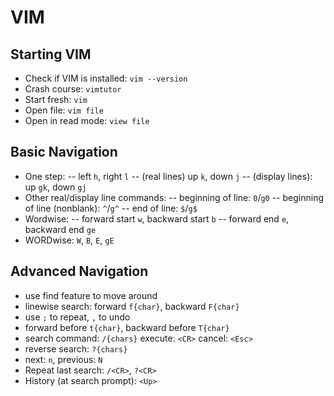 # VIM

## Starting VIM
- Check if VIM is installed: `vim --version`
- Crash course: `vimtutor`
- Start fresh: `vim`
- Open file: `vim file`
- Open in read mode: `view file`

## Basic Navigation
- One step:
-- left `h`, right `l`
-- (real lines) up `k`, down `j`
-- (display lines): up `gk`, down `gj`
- Other real/display line commands:
-- beginning of line: `0`/`g0`
-- beginning of line (nonblank): `^`/`g^`
-- end of line: `$`/`g$`
- Wordwise:
-- forward start `w`, backward start `b`
-- forward end `e`, backward end `ge`
- WORDwise: `W`, `B`, `E`, `gE`

## Advanced Navigation
- use find feature to move around
- linewise search: forward `f{char}`, backward `F{char}`
- use `;` to repeat, `,` to undo
- forward before `t{char}`, backward before `T{char}`
- search command: `/{chars}` execute: `<CR>` cancel: `<Esc>`
- reverse search: `?{chars}`
- next: `n`, previous: `N`
- Repeat last search: `/<CR>`, `?<CR>`
- History (at search prompt): `<Up>`
